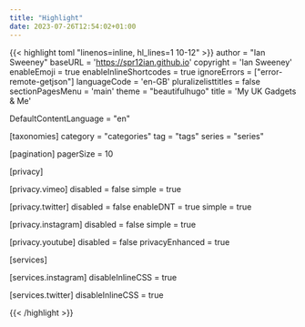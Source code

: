 ```yaml
---
title: "Highlight"
date: 2023-07-26T12:54:02+01:00
---
```


{{< highlight toml "linenos=inline, hl_lines=1 10-12" >}}
author = "Ian Sweeney"
baseURL = 'https://spr12ian.github.io'
copyright = 'Ian Sweeney'
enableEmoji = true
enableInlineShortcodes = true
ignoreErrors = ["error-remote-getjson"]
languageCode = 'en-GB'
pluralizelisttitles = false
sectionPagesMenu = 'main'
theme = "beautifulhugo"
title = 'My UK Gadgets & Me'

DefaultContentLanguage = "en"

[taxonomies]
category = "categories"
tag = "tags"
series = "series"

[pagination]
pagerSize = 10

[privacy]

[privacy.vimeo]
disabled = false
simple = true

[privacy.twitter]
disabled = false
enableDNT = true
simple = true

[privacy.instagram]
disabled = false
simple = true

[privacy.youtube]
disabled = false
privacyEnhanced = true

[services]

[services.instagram]
disableInlineCSS = true

[services.twitter]
disableInlineCSS = true

{{< /highlight >}}

